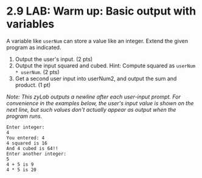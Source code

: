 # 2.9 LAB: Warm up: Basic output with variables
A variable like `userNum` can store a value like an integer.
Extend the given program as indicated.

1. Output the user's input. (2 pts)
2. Output the input squared and cubed. Hint: Compute squared as `userNum * userNum`. (2 pts)
3. Get a second user input into userNum2, and output the sum and product. (1 pt)

_Note: This zyLab outputs a newline after each user-input prompt. For convenience in the examples below, the user's input value is shown on the next line, but such values don't actually appear as output when the program runs._
```
Enter integer:
4
You entered: 4
4 squared is 16
And 4 cubed is 64!!
Enter another integer:
5
4 + 5 is 9
4 * 5 is 20
```
